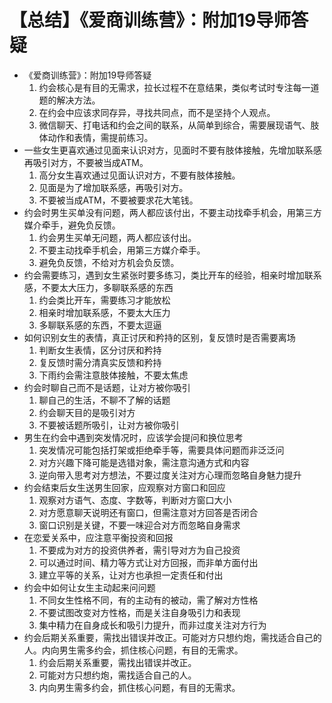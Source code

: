 # 【总结】《爱商训练营》：附加19导师答疑

-   《爱商训练营》：附加19导师答疑
    1.  约会核心是有目的无需求，拉长过程不在意结果，类似考试时专注每一道题的解决方法。
    2.  在约会中应该求同存异，寻找共同点，而不是坚持个人观点。
    3.  微信聊天、打电话和约会之间的联系，从简单到综合，需要展现语气、肢体动作和表情，需提前练习。
-   一些女生更喜欢通过见面来认识对方，见面时不要有肢体接触，先增加联系感再吸引对方，不要被当成ATM。
    1.  高分女生喜欢通过见面认识对方，不要有肢体接触。
    2.  见面是为了增加联系感，再吸引对方。
    3.  不要被当成ATM，不要被要求花大笔钱。
-   约会时男生买单没有问题，两人都应该付出，不要主动找牵手机会，用第三方媒介牵手，避免负反馈。
    1.  约会男生买单无问题，两人都应该付出。
    2.  不要主动找牵手机会，用第三方媒介牵手。
    3.  避免负反馈，不给对方机会负反馈。
-   约会需要练习，遇到女生紧张时要多练习，类比开车的经验，相亲时增加联系感，不要太大压力，多聊联系感的东西
    1.  约会类比开车，需要练习才能放松
    2.  相亲时增加联系感，不要太大压力
    3.  多聊联系感的东西，不要太逗逼
-   如何识别女生的表情，真正讨厌和矜持的区别，复反馈时是否需要离场
    1.  判断女生表情，区分讨厌和矜持
    2.  复反馈时需分清真实反馈和矜持
    3.  下雨约会需注意肢体接触，不要太焦虑
-   约会时聊自己而不是话题，让对方被你吸引
    1.  聊自己的生活，不聊不了解的话题
    2.  约会聊天目的是吸引对方
    3.  不要被话题所吸引，让对方被你吸引
-   男生在约会中遇到突发情况时，应该学会提问和换位思考
    1.  突发情况可能包括打架或拒绝牵手等，需要具体问题而非泛泛问
    2.  对方兴趣下降可能是选错对象，需注意沟通方式和内容
    3.  逆向带入思考对方想法，不要过度关注对方心理而忽略自身魅力提升
-   约会结束后女生送男生回家，应观察对方窗口和回应
    1.  观察对方语气、态度、字数等，判断对方窗口大小
    2.  对方愿意聊天说明还有窗口，但需注意对方回答是否闭合
    3.  窗口识别是关键，不要一味迎合对方而忽略自身需求
-   在恋爱关系中，应注意平衡投资和回报
    1.  不要成为对方的投资供养者，需引导对方为自己投资
    2.  可以通过时间、精力等方式让对方回报，而非单方面付出
    3.  建立平等的关系，让对方也承担一定责任和付出
-   约会中如何让女生主动起来问问题
    1.  不同女生性格不同，有的主动有的被动，需了解对方性格
    2.  不要试图改变对方性格，而是关注自身吸引力和表现
    3.  集中精力在自身成长和吸引力提升，而非过度关注对方行为
-   约会后期关系重要，需找出错误并改正。可能对方只想约炮，需找适合自己的人。内向男生需多约会，抓住核心问题，有目的无需求。
    1.  约会后期关系重要，需找出错误并改正。
    2.  可能对方只想约炮，需找适合自己的人。
    3.  内向男生需多约会，抓住核心问题，有目的无需求。